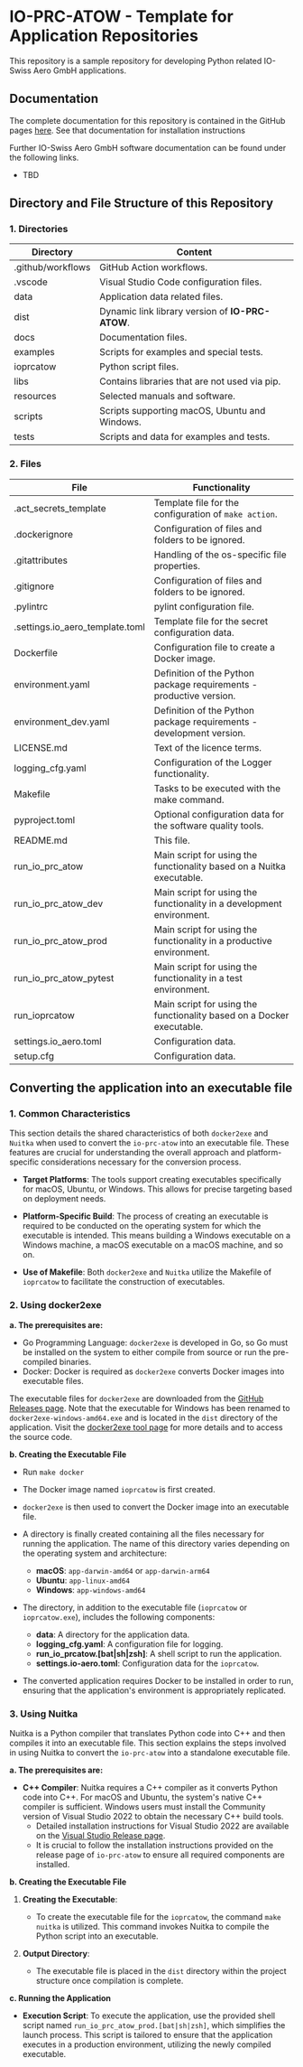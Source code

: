 # IO-PRC-ATOW - Template for Application Repositories

This repository is a sample repository for developing Python related IO-Swiss Aero GmbH applications.

## Documentation

The complete documentation for this repository is contained in the GitHub pages [here](https://io-aero.github.io/io-prc-atow/). 
See that documentation for installation instructions

Further IO-Swiss Aero GmbH software documentation can be found under the following links.

- TBD
<!-- - [IO-PRC-ATOW - Template for Application Repositories](https://io-swiss.github.io/io-prc-atow/) -->

## Directory and File Structure of this Repository

### 1. Directories

| Directory         | Content                                              |
|-------------------|------------------------------------------------------|
| .github/workflows | GitHub Action workflows.                             |
| .vscode           | Visual Studio Code configuration files.              |
| data              | Application data related files.                      |
| dist              | Dynamic link library version of **IO-PRC-ATOW**. |
| docs              | Documentation files.                                 |
| examples          | Scripts for examples and special tests.              |
| ioprcatow         | Python script files.                                 |
| libs              | Contains libraries that are not used via pip.        |
| resources         | Selected manuals and software.                       |
| scripts           | Scripts supporting macOS, Ubuntu and Windows.        |
| tests             | Scripts and data for examples and tests.             |

### 2. Files

| File                            | Functionality                                                         |
|---------------------------------|-----------------------------------------------------------------------|
| .act_secrets_template           | Template file for the configuration of ``make action``.               |
| .dockerignore                   | Configuration of files and folders to be ignored.                     |
| .gitattributes                  | Handling of the os-specific file properties.                          |
| .gitignore                      | Configuration of files and folders to be ignored.                     |
| .pylintrc                       | pylint configuration file.                                            |
| .settings.io_aero_template.toml | Template file for the secret configuration data.                      |
| Dockerfile                      | Configuration file to create a Docker image.                          |
| environment.yaml                | Definition of the Python package requirements - productive version.   |
| environment_dev.yaml            | Definition of the Python package requirements - development version.  |
| LICENSE.md                      | Text of the licence terms.                                            |
| logging_cfg.yaml                | Configuration of the Logger functionality.                            |
| Makefile                        | Tasks to be executed with the make command.                           |
| pyproject.toml                  | Optional configuration data for the software quality tools.           |
| README.md                       | This file.                                                            |
| run_io_prc_atow                 | Main script for using the functionality based on a Nuitka executable. |
| run_io_prc_atow_dev             | Main script for using the functionality in a development environment. |
| run_io_prc_atow_prod            | Main script for using the functionality in a productive environment.  |
| run_io_prc_atow_pytest          | Main script for using the functionality in a test environment.        |
| run_ioprcatow                   | Main script for using the functionality based on a Docker executable. |
| settings.io_aero.toml           | Configuration data.                                                   |
| setup.cfg                       | Configuration data.                                                   |

## Converting the application into an executable file

### 1. Common Characteristics

This section details the shared characteristics of both `docker2exe` and `Nuitka` when used to convert the `io-prc-atow` into an executable file. These features are crucial for understanding the overall approach and platform-specific considerations necessary for the conversion process.

- **Target Platforms**:
The tools support creating executables specifically for macOS, Ubuntu, or Windows. This allows for precise targeting based on deployment needs.

- **Platform-Specific Build**:
The process of creating an executable is required to be conducted on the operating system for which the executable is intended. This means building a Windows executable on a Windows machine, a macOS executable on a macOS machine, and so on.

- **Use of Makefile**:
Both `docker2exe` and `Nuitka` utilize the Makefile of `ioprcatow` to facilitate the construction of executables. 

### 2. Using docker2exe

**a. The prerequisites are:**

- Go Programming Language: `docker2exe` is developed in Go, so Go must be installed on the system to either compile from source or run the pre-compiled binaries.
- Docker: Docker is required as `docker2exe` converts Docker images into executable files.

The executable files for `docker2exe` are downloaded from the [GitHub Releases page](https://github.com/rzane/docker2exe). Note that the executable for Windows has been renamed to `docker2exe-windows-amd64.exe` and is located in the `dist` directory of the application. Visit the [docker2exe tool page](https://github.com/rzane/docker2exe) for more details and to access the source code.

**b. Creating the Executable File**

- Run `make docker`

- The Docker image named `ioprcatow` is first created.
 
- `docker2exe` is then used to convert the Docker image into an executable file.

- A directory is finally created containing all the files necessary for running the application. The name of this directory varies depending on the operating system and architecture:
    - **macOS**: `app-darwin-amd64` or `app-darwin-arm64`
    - **Ubuntu**: `app-linux-amd64`
    - **Windows**: `app-windows-amd64`

- The directory, in addition to the executable file (`ioprcatow` or `ioprcatow.exe`), includes the following components:
    - **data**: A directory for the application data.
    - **logging_cfg.yaml**: A configuration file for logging.
    - **run_io_prcatow.[bat|sh|zsh]**: A shell script to run the application.
    - **settings.io-aero.toml**: Configuration data for the `ioprcatow`.

- The converted application requires Docker to be installed in order to run, ensuring that the application's environment is appropriately replicated.

### 3. Using Nuitka

Nuitka is a Python compiler that translates Python code into C++ and then compiles it into an executable file. This section explains the steps involved in using Nuitka to convert the `io-prc-atow` into a standalone executable file.

**a. The prerequisites are:**

- **C++ Compiler**: Nuitka requires a C++ compiler as it converts Python code into C++. For macOS and Ubuntu, the system's native C++ compiler is sufficient. Windows users must install the Community version of Visual Studio 2022 to obtain the necessary C++ build tools.
  - Detailed installation instructions for Visual Studio 2022 are available on the [Visual Studio Release page](https://visualstudio.microsoft.com/vs/).
  - It is crucial to follow the installation instructions provided on the release page of `io-prc-atow` to ensure all required components are installed.


**b. Creating the Executable File**

1. **Creating the Executable**:
   - To create the executable file for the `ioprcatow`, the command `make nuitka` is utilized. This command invokes Nuitka to compile the Python script into an executable.

2. **Output Directory**:
   - The executable file is placed in the `dist` directory within the project structure once compilation is complete.

**c. Running the Application**

- **Execution Script**: To execute the application, use the provided shell script named `run_io_prc_atow_prod.[bat|sh|zsh]`, which simplifies the launch process. This script is tailored to ensure that the application executes in a production environment, utilizing the newly compiled executable.
